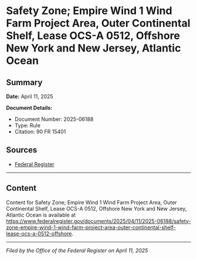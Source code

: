 # Safety Zone; Empire Wind 1 Wind Farm Project Area, Outer Continental Shelf, Lease OCS-A 0512, Offshore New York and New Jersey, Atlantic Ocean

## Summary

**Date:** April 11, 2025

**Document Details:**
- Document Number: 2025-06188
- Type: Rule
- Citation: 90 FR 15401

## Sources
- [Federal Register](https://www.federalregister.gov/documents/2025/04/11/2025-06188/safety-zone-empire-wind-1-wind-farm-project-area-outer-continental-shelf-lease-ocs-a-0512-offshore)

---

## Content

Content for Safety Zone; Empire Wind 1 Wind Farm Project Area, Outer Continental Shelf, Lease OCS-A 0512, Offshore New York and New Jersey, Atlantic Ocean is available at https://www.federalregister.gov/documents/2025/04/11/2025-06188/safety-zone-empire-wind-1-wind-farm-project-area-outer-continental-shelf-lease-ocs-a-0512-offshore.

---

*Filed by the Office of the Federal Register on April 11, 2025*
